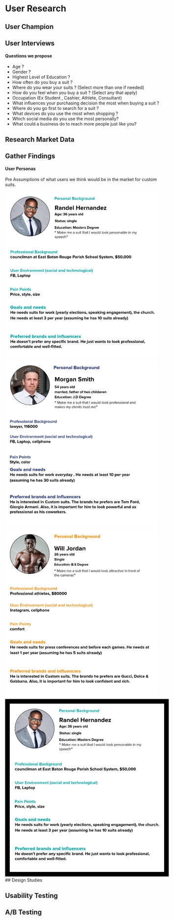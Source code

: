 # User Research

## User Champion

## User Interviews

#### Questions we propose 
* Age ?
* Gender ?
* Highest Level of Education ?
* How often do you buy a suit ?
* Where do you wear your suits ? (Select more than one if needed)
* How do you feel when you buy a suit ? (Select any that apply)
* Occupation (Ex Student , Cashier, Athlete, Consultant)
* What influences your purchasing decision the most when buying a suit ?
* Where do you go first to search for a suit ?
* What devices do you use the most when shopping ?
* Which social media do you use the most personally? 
* What could a business do to reach more people just like you?


## Research Market Data

## Gather Findings

#### User Personas

Pre Assumptions of what users we think would be in the market for custom suits. 

  <kbd>
   <img src="Images/user-Personas-B&B.png">
 </kbd>
   <kbd>
   <img src="Images/user-Personas-B&B2.png">
 </kbd>
   <kbd>
   <img src="Images/user-Personas-B&B3.png">
 </kbd>
 
<img src="Images/user-Personas-B&B.png" style="border: 15px solid black;">
## Design Studies

## Usability Testing

## A/B Testing
